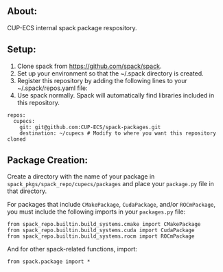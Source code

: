 ## About:
CUP-ECS internal spack package respository.

## Setup:

  1. Clone spack from https://github.com/spack/spack.
  2. Set up your environment so that the ~/.spack directory is created.
  3. Register this repository by adding the following lines to your ~/.spack/repos.yaml file:
  4. Use spack normally. Spack will automatically find libraries included in this repository.
```
repos:
  cupecs:
    git: git@github.com:CUP-ECS/spack-packages.git
    destination: ~/cupecs # Modify to where you want this repository cloned
```

## Package Creation:
Create a directory with the name of your package in `spack_pkgs/spack_repo/cupecs/packages` and place your `package.py` file in that directory.

For packages that include `CMakePackage`, `CudaPackage`, and/or `ROCmPackage`, you must include the following imports in your `packages.py` file:
```
from spack_repo.builtin.build_systems.cmake import CMakePackage
from spack_repo.builtin.build_systems.cuda import CudaPackage
from spack_repo.builtin.build_systems.rocm import ROCmPackage
```
And for other spack-related functions, import:
```
from spack.package import *
```
